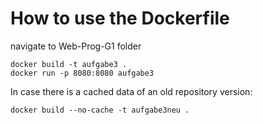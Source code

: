 # How to use the Dockerfile
navigate to Web-Prog-G1 folder
```
docker build -t aufgabe3 .
docker run -p 8080:8080 aufgabe3
```
In case there is a cached data of an old repository version:
```
docker build --no-cache -t aufgabe3neu .
```